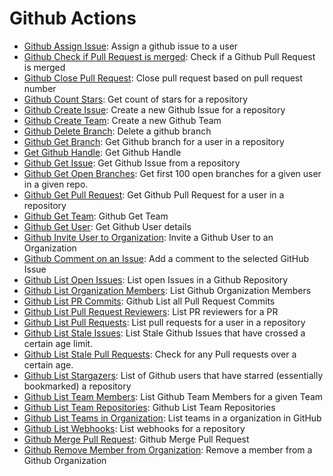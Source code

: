 
# Github Actions
* [Github Assign Issue](/Github/legos/github_assign_issue/README.md): Assign a github issue to a user
* [Github Check if Pull Request is merged](/Github/legos/github_check_if_pull_request_is_merged/README.md): Check if a Github Pull Request is merged
* [Github Close Pull Request](/Github/legos/github_close_pull_request/README.md): Close pull request based on pull request number
* [Github Count Stars](/Github/legos/github_count_stars/README.md): Get count of stars for a repository
* [Github Create Issue](/Github/legos/github_create_issue/README.md): Create a new Github Issue for a repository
* [Github Create Team](/Github/legos/github_create_team/README.md): Create a new Github Team
* [Github Delete Branch](/Github/legos/github_delete_branch/README.md): Delete a github branch
* [Github Get Branch](/Github/legos/github_get_branch/README.md): Get Github branch for a user in a repository
* [Get Github Handle](/Github/legos/github_get_handle/README.md): Get Github Handle
* [Github Get Issue](/Github/legos/github_get_issue/README.md): Get Github Issue from a repository
* [Github Get Open Branches](/Github/legos/github_get_open_branches/README.md): Get first 100 open branches for a given user in a given repo.
* [Github Get Pull Request](/Github/legos/github_get_pull_request/README.md): Get Github Pull Request for a user in a repository
* [Github Get Team](/Github/legos/github_get_team/README.md): Github Get Team
* [Github Get User](/Github/legos/github_get_user/README.md): Get Github User details
* [Github Invite User to Organization](/Github/legos/github_invite_user_to_org/README.md): Invite a Github User to an Organization
* [Github Comment on an Issue](/Github/legos/github_issue_comment/README.md): Add a comment to the selected GitHub Issue
* [Github List Open Issues](/Github/legos/github_list_open_issues/README.md): List open Issues in a Github Repository
* [Github List Organization Members](/Github/legos/github_list_org_members/README.md): List Github Organization Members
* [Github List PR Commits](/Github/legos/github_list_pull_request_commits/README.md): Github List all Pull Request Commits
* [Github List Pull Request Reviewers](/Github/legos/github_list_pull_request_reviewers/README.md): List PR reviewers for a PR
* [Github List Pull Requests](/Github/legos/github_list_pull_requests/README.md): List pull requests for a user in a repository
* [Github List Stale Issues](/Github/legos/github_list_stale_issues/README.md): List Stale Github Issues that have crossed a certain age limit.
* [Github List Stale Pull Requests](/Github/legos/github_list_stale_pull_requests/README.md): Check for any Pull requests over a certain age. 
* [Github List Stargazers](/Github/legos/github_list_stargazers/README.md): List of Github users that have starred (essentially bookmarked) a repository
* [Github List Team Members](/Github/legos/github_list_team_members/README.md): List Github Team Members for a given Team
* [Github List Team Repositories](/Github/legos/github_list_team_repos/README.md): Github List Team Repositories
* [Github List Teams in Organization](/Github/legos/github_list_teams_in_org/README.md): List teams in a organization in GitHub
* [Github List Webhooks](/Github/legos/github_list_webhooks/README.md): List webhooks for a repository
* [Github Merge Pull Request](/Github/legos/github_merge_pull_request/README.md): Github Merge Pull Request
* [Github Remove Member from Organization](/Github/legos/github_remove_member_from_org/README.md): Remove a member from a Github Organization
